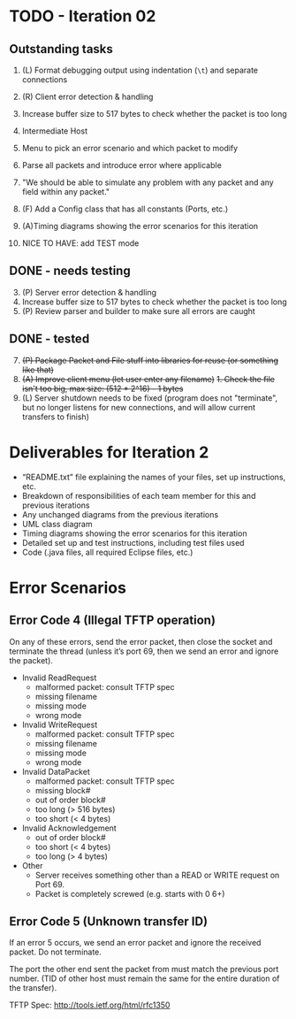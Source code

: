 # TODO - Iteration 02

## Outstanding tasks

1. (L) Format debugging output using indentation (`\t`) and separate connections
2. (R) Client error detection & handling
  1. Increase buffer size to 517 bytes to check whether the packet is too long
4. Intermediate Host
  1. Menu to pick an error scenario and which packet to modify
  2. Parse all packets and introduce error where applicable
  3. "We should be able to simulate any problem with any packet and any field within any packet."

9. (F) Add a Config class that has all constants (Ports, etc.)
10. (A)Timing diagrams showing the error scenarios for this iteration
11. NICE TO HAVE: add TEST mode


## DONE - needs testing
3. (P) Server error detection & handling 
  1. Increase buffer size to 517 bytes to check whether the packet is too long
8. (P) Review parser and builder to make sure all errors are caught


## DONE - tested
7. ~~(P) Package Packet and File stuff into libraries for reuse (or something like that)~~
5. ~~(A) Improve client menu (let user enter any filename)~~
  ~~1. Check the file isn't too big, max size: (512 * 2^16) - 1 bytes~~
6. (L) Server shutdown needs to be fixed (program does not "terminate", but no longer listens for new connections, and will allow current transfers to finish)


# Deliverables for Iteration 2

* “README.txt” file explaining the names of your files, set up instructions, etc.
* Breakdown of responsibilities of each team member for this and previous iterations
* Any unchanged diagrams from the previous iterations
* UML class diagram
* Timing diagrams showing the error scenarios for this iteration
* Detailed set up and test instructions, including test files used
* Code (.java files, all required Eclipse files, etc.)


# Error Scenarios

## Error Code 4 (Illegal TFTP operation)

On any of these errors, send the error packet, then close the socket and terminate the thread (unless it’s port 69, then we send an error and ignore the packet).

* Invalid ReadRequest
  * malformed packet: consult TFTP spec
  * missing filename
  * missing mode
  * wrong mode
* Invalid WriteRequest
  * malformed packet: consult TFTP spec
  * missing filename
  * missing mode
  * wrong mode
* Invalid DataPacket
  * malformed packet: consult TFTP spec
  * missing block#
  * out of order block#
  * too long (> 516 bytes)
  * too short (< 4 bytes)
* Invalid Acknowledgement
  * out of order block#
  * too short (< 4 bytes)
  * too long (> 4 bytes)
* Other
  * Server receives something other than a READ or WRITE request on Port 69.
  * Packet is completely screwed (e.g. starts with 0 6+)


## Error Code 5 (Unknown transfer ID)

If an error 5 occurs, we send an error packet and ignore the received packet. Do not terminate.

The port the other end sent the packet from must match the previous port number. (TID of other host must remain the same for the entire duration of the transfer).


TFTP Spec: http://tools.ietf.org/html/rfc1350

